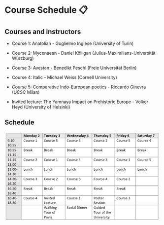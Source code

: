 # Course Schedule 📋

## Courses and instructors 

- Course 1: Anatolian - Guglielmo Inglese (University of Turin)
- Course 2: Mycenaean - Daniel Kölligan (Julius-Maximilians-Universität Würzburg)
- Course 3: Avestan - Benedikt Peschl (Freie Universität Berlin)
- Course 4: Italic - Michael Weiss (Cornell University)
- Course 5: Comparative Indo-European poetics - Riccardo Ginevra (UCSC Milan)
  
- Invited lecture: The Yamnaya Impact on Prehistoric Europe - Volker Heyd (University of Helsinki)

## Schedule

![Schedule](schedule.png)
